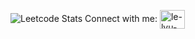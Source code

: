 <img src="https://leetcard.jacoblin.cool/lelyuyu?ext=heatmap&theme=nord&hide=ranking" alt="Leetcode Stats" /> Connect with me: <a href="https://linkedin.com/in/le-lyu-yoyo" target="blank"> <img align="center" src="https://raw.githubusercontent.com/rahuldkjain/github-profile-readme-generator/master/src/images/icons/Social/linked-in-alt.svg" alt="le-lyu-yoyo" height="30" width="40" /> </a>
